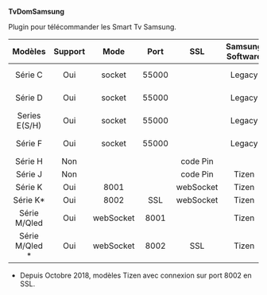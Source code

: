 **TvDomSamsung**

Plugin pour télécommander les Smart Tv Samsung.

<table>
<thead>
<tr>
<th align="center">Modèles</th>
<th align="center">Support</th>
<th align="center">Mode</th>
<th align="center">Port</th>
<th align="center">SSL</th>
  
<th align="center">Samsung Software</th>
<th align="center">Year</th>
</tr>
</thead>
<tbody>
<tr>
<td align="center">Série C</td>
<td align="center">Oui</td>
<td align="center">socket</td>
<td align="center">55000</td>
<td align="center"></td>
<td align="center">Legacy</td>
<td align="center"> < 2014</td>
</tr>
<tr>
<td align="center">Série D</td>
<td align="center">Oui</td>
<td align="center">socket</td>
<td align="center">55000</td>
<td align="center"></td>
<td align="center">Legacy</td>
<td align="center"> < 2014</td>
</tr>
<tr>
<td align="center">Series E(S/H)</td>
<td align="center">Oui</td>
<td align="center">socket</td>
<td align="center">55000</td>
<td align="center"></td>
<td align="center">Legacy</td>
<td align="center"> < 2014</td>
</tr>
<tr>
<td align="center">Série F</td>
<td align="center">Oui</td>
<td align="center">socket</td>
<td align="center">55000</td>
<td align="center"></td>
<td align="center">Legacy</td>
<td align="center"> < 2014</td>
</tr>
<tr>
<td align="center">Série H</td>
<td align="center">Non</td>
<td align="center"></td>
<td align="center"></td>
<td align="center">code Pin</td>
<td align="center"></td>
<td align="center">2014</td>
</tr>
<tr>
<td align="center">Série J</td>
<td align="center">Non</td>
<td align="center"></td>
<td align="center"></td>
<td align="center">code Pin</td>
<td align="center">Tizen</td>
<td align="center">2015</td>
</tr>
<tr>
<td align="center">Série K</td>
<td align="center">Oui</td>
<td align="center">8001</td>
<td align="center"></td>
<td align="center">webSocket</td>
<td align="center">Tizen</td>
<td align="center">2016</td>
</tr>
<tr>
<td align="center">Série K*</td>
<td align="center">Oui</td>
<td align="center">8002</td>
<td align="center">SSL</td>
<td align="center">webSocket</td>
<td align="center">Tizen</td>
<td align="center">2016</td>
</tr>
<tr>
<td align="center">Série M/Qled</td>
<td align="center">Oui</td>
<td align="center">webSocket</td>
<td align="center">8001</td>
<td align="center"></td>
<td align="center">Tizen</td>
<td align="center">2017</td>
</tr>
<tr>
<td align="center">Série M/Qled *</td>
<td align="center">Oui</td>
<td align="center">webSocket</td>
<td align="center">8002</td>
<td align="center">SSL</td>
<td align="center">Tizen</td>
<td align="center">2017</td>
</tr>
</tbody>
</table>

* Depuis Octobre 2018, modèles Tizen avec connexion sur port 8002 en SSL.
